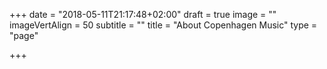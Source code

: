 +++
date = "2018-05-11T21:17:48+02:00"
draft = true
image = ""
imageVertAlign = 50
subtitle = ""
title = "About Copenhagen Music"
type = "page"

+++
